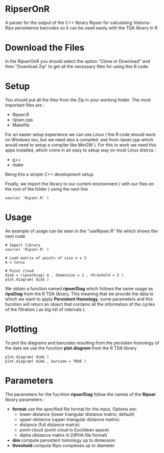 # RipserOnR

A parser for the output of the C++ library Ripser for calculating Vietoris–Rips persistence barcodes so it can be used easily with the TDA library in R.

# Download the Files

In the RipserOnR you should select the option "Clone or Download" and then "Download Zip" to get all the necessary files for using this R code.

# Setup

You should put all the files from the Zip in your working folder. The most important files are :

* Ripser.R
* ripser.cpp
* Makefile

For an easier setup experience we can use Linux ( the R code should work on Windows too, but we need also a compiled .exe from ripser.cpp which would need to setup a compiler like MinGW ). For this to work we need this apps installed, which come in an easy to setup way on most Linux distros :

* g++
* make

Being this a simple C++ development setup. 

Finally, we import the library to our current environment ( with our files on the root of the folder ) using the next line 

```
source( 'Ripser.R' )
```

# Usage 

An example of usage can be seen in the "useRipser.R" file which shows the next code

```
# Import library  
source( 'Ripser.R' )

# Load matrix of points of size n x 3
m = torus

# Point cloud
diaG = ripserDiag( m , dimension = 2 , threshold = 2 )
plot.diagram( diaG )
```

We obtain a function named **ripserDiag** which follows the same usage as **ripsDiag** from the R TDA library. This meaning that we provide the data to which we want to apply **Persistent Homology**, some parameters and this fucntion will return an object that contains all the information of the cycles of the filtration ( as big list of intervals ).

# Plotting

To plot the diagrams and barcodes resulting from the persisten homology of the data we use the function **plot.diagram** from the R TDA library

```
plot.diagram( diAG )
plot.diagram( diAG , barcode = TRUE )
```

# Parameters
The parameters for the fucntion **ripserDiag** follow the names of the **Ripser** library parameters :

- **format**         use the specified file format for the input. Options are:
  - lower-distance (lower triangular distance matrix; default)
  - upper-distance (upper triangular distance matrix)
  - distance       (full distance matrix)
  - point-cloud    (point cloud in Euclidean space)
  - dipha          (distance matrix in DIPHA file format)
- **dim <k>**        compute persistent homology up to dimension <k>
- **threshold <t>**  compute Rips complexes up to diameter <t>

